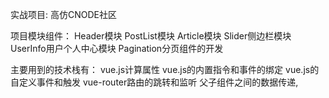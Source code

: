 实战项目: 高仿CNODE社区

项目模块组件：
Header模块
PostList模块
Article模块
Slider侧边栏模块
UserInfo用户个人中心模块
Pagination分页组件的开发

主要用到的技术栈有：
vue.js计算属性
vue.js的内置指令和事件的绑定
vue.js的自定义事件和触发
vue-router路由的跳转和监听
父子组件之间的数据传递,